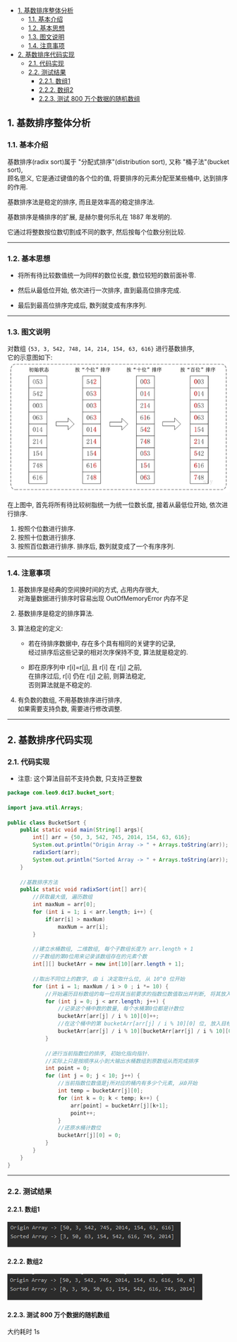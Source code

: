<!-- TOC -->

- [1. 基数排序整体分析](#1-基数排序整体分析)
  - [1.1. 基本介绍](#11-基本介绍)
  - [1.2. 基本思想](#12-基本思想)
  - [1.3. 图文说明](#13-图文说明)
  - [1.4. 注意事项](#14-注意事项)
- [2. 基数排序代码实现](#2-基数排序代码实现)
  - [2.1. 代码实现](#21-代码实现)
  - [2.2. 测试结果](#22-测试结果)
    - [2.2.1. 数组1](#221-数组1)
    - [2.2.2. 数组2](#222-数组2)
    - [2.2.3. 测试 800 万个数据的随机数组](#223-测试-800-万个数据的随机数组)

<!-- /TOC -->

## 1. 基数排序整体分析

### 1.1. 基本介绍
基数排序(radix sort)属于 "分配式排序"(distribution sort), 又称 "桶子法"(bucket sort),  
顾名思义, 它是通过键值的各个位的值, 将要排序的元素分配至某些桶中, 达到排序的作用.

基数排序法是稳定的排序, 而且是效率高的稳定排序法.

基数排序是桶排序的扩展, 是赫尔曼何乐礼在 1887 年发明的.

它通过将整数按位数切割成不同的数字, 然后按每个位数分别比较.


****

### 1.2. 基本思想
- 将所有待比较数值统一为同样的数位长度, 数位较短的数前面补零.

- 然后从最低位开始, 依次进行一次排序, 直到最高位排序完成.

- 最后到最高位排序完成后, 数列就变成有序序列.


****

### 1.3. 图文说明
对数组 `{53, 3, 542, 748, 14, 214, 154, 63, 616}` 进行基数排序,   
它的示意图如下:  
![基数排序图文](../99.images/2020-05-26-09-43-56.png)

在上图中, 首先将所有待比较树脂统一为统一位数长度, 接着从最低位开始, 依次进行排序.
1. 按照个位数进行排序.
2. 按照十位数进行排序.
3. 按照百位数进行排序.
排序后, 数列就变成了一个有序序列.

****

### 1.4. 注意事项
1. 基数排序是经典的空间换时间的方式, 占用内存很大,  
   对海量数据进行排序时容易出现 OutOfMemoryError 内存不足

2. 基数排序是稳定的排序算法.
   
3. 算法稳定的定义:  
     - 若在待排序数据中, 存在多个具有相同的关键字的记录,  
       经过排序后这些记录的相对次序保持不变, 算法就是稳定的.
        
     - 即在原序列中 r[i]=r[j], 且 r[i] 在 r[j] 之前,  
       在排序过后, r[i] 仍在 r[j] 之前, 则算法稳定,  
       否则算法就是不稳定的.

4. 有负数的数组, 不用基数排序进行排序,  
   如果需要支持负数, 需要进行修改调整.

****

## 2. 基数排序代码实现

### 2.1. 代码实现
- 注意: 这个算法目前不支持负数, 只支持正整数
  
```java
package com.leo9.dc17.bucket_sort;

import java.util.Arrays;

public class BucketSort {
    public static void main(String[] args){
        int[] arr = {50, 3, 542, 745, 2014, 154, 63, 616};
        System.out.println("Origin Array -> " + Arrays.toString(arr));
        radixSort(arr);
        System.out.println("Sorted Array -> " + Arrays.toString(arr));
    }

    //基数排序方法
    public static void radixSort(int[] arr){
        //获取最大值, 遍历数组
        int maxNum = arr[0];
        for (int i = 1; i < arr.length; i++) {
            if(arr[i] > maxNum)
                maxNum = arr[i];
        }

        //建立水桶数组, 二维数组, 每个子数组长度为 arr.length + 1
        //子数组的第0位用来记录该数组存在的元素个数
        int[][] bucketArr = new int[10][arr.length + 1];

        //取出不同位上的数字, 由 i 决定取什么位, 从 10^0 位开始
        for (int i = 1; maxNum / i > 0 ; i *= 10) {
            //开始遍历目标数组的每一位将其当前要求的指数位数值取出并判断, 将其放入所对应的桶中
            for (int j = 0; j < arr.length; j++) {
                //记录这个桶中数的数量, 每个水桶第0位都是计数位
                bucketArr[arr[j] / i % 10][0]++;
                //在这个桶中的第 bucketArr[arr[j] / i % 10][0] 位, 放入目标数组的当前元素
                bucketArr[arr[j] / i % 10][bucketArr[arr[j] / i % 10][0]] = arr[j];
            }

            //进行当前指数位的排序, 初始化指向指针.
            //实际上只是按顺序从小到大输出水桶数组到原数组从而完成排序
            int point = 0;
            for (int j = 0; j < 10; j++) {
                //当前指数位数值是j所对应的桶内有多少个元素, 从0开始
                int temp = bucketArr[j][0];
                for (int k = 0; k < temp; k++) {
                    arr[point] = bucketArr[j][k+1];
                    point++;
                }
                //还原水桶计数位
                bucketArr[j][0] = 0;
            }
        }
    }
}

```

****

### 2.2. 测试结果

#### 2.2.1. 数组1
![array1](../99.images/2020-05-26-16-13-22.png)

#### 2.2.2. 数组2
![array2](../99.images/2020-05-26-16-15-27.png)

#### 2.2.3. 测试 800 万个数据的随机数组
大约耗时 1s